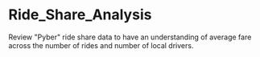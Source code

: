 # Ride_Share_Analysis
Review "Pyber" ride share data to have an understanding of average fare across the number of rides and number of local drivers.
